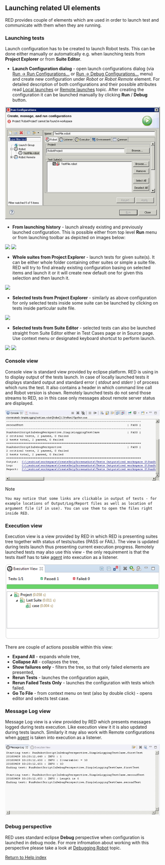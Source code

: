## Launching related UI elements

RED provides couple of elements which are used in order to launch test and
communicate with them when they are running.

### Launching tests

Launch configuration has to be created to launch Robot tests. This can be done
either manually or automatically e.g. when launching tests from **Project
Explorer** or from **Suite Editor**.

  * **Launch Configuration dialog** \- open launch configurations dialog (via [ Run -> Run Configurations...](javascript:executeCommand\('org.eclipse.debug.ui.commands.OpenRunConfigurations'\)) or [ Run -> Debug Configurations...](javascript:executeCommand\('org.eclipse.debug.ui.commands.OpenDebugConfigurations'\)) menu) and create new configuration under _Robot_ or _Robot Remote_ element. For detailed description of both configurations and their possible attributes read [Local launches](local_launch.md) or [Remote launches](remote_launch.md) topic. After creating the configuration it can be launched manually by clicking **Run** / **Debug** button. 

![](images/ui_run_configs.png)

  * **From launching history** \- launch already existing and previously launched configuration. This is possible either from top level **Run** menu or from launching toolbar as depicted on images below: 

![](images/ui_launch_history_2.png) ![](images/ui_launch_history_1.png)

  * **Whole suites from Project Explorer** \- launch tests for given suite(s). It can be either whole folder containing other suites or simple a suite file. RED will try to find already existing configuration basing on selected items and launch it or it will create new default one for given this selection and then launch it. 

![](images/ui_launch_explorer.png)

  * **Selected tests from Project Explorer** \- similarly as above configuration for only selected tests inside some suite can be launched by clicking on tests inside particular suite file. 

![](images/ui_launch_explorer_tests.png)

  * **Selected tests from Suite Editor** \- selected tests can also be launched straight from Suite Editor either in Test Cases page or in Source page. Use context menu or designated keyboard shortcut to perform launch. 

![](images/ui_launch_source.png) ![](images/ui_launch_table.png)

### Console view

Console view is standard view provided by eclipse platform. RED is using in to
display output of the tests launch. In case of locally launched tests it
displays standard output and standard error ( _stdout_ and _stderr_ ) of
process which runs the test. It also contains a header in which command line
call and Robot version is shown. Remotely launched tests do not send those
streams to RED, so in this case only messages about remote server status are
displayed.

![](images/ui_console_view.png)

Note

    You may notice that some links are clickable in output of tests - for example locations of Output/Log/Report files as well as location of argument file (if in use). You can use them to open the files right inside RED.

### Execution view

Execution view is a view provided by RED in which RED is presenting suites
tree together with status of tests/suites (PASS or FAIL). The view is updated
during tests launch thus presenting current execution progress. Remotely
launched tests may also use this view - the only requirement is that the tests
itself has to take [agent](red_agent.md) into execution as a listener.

![](images/ui_execution_view.png)

There are couple of actions possible within this view:

  * **Expand All** \- expands whole tree,
  * **Collapse All** \- collapses the tree,
  * **Show failures only** \- filters the tree, so that only failed elements are presented,
  * **Rerun Tests** \- launches the configuration again,
  * **Rerun Failed Tests Only** \- launches the configuration with tests which failed.
  * **Go To File** \- from context menu on test (also by double click) - opens editor and selects test case.

### Message Log view

Message Log view is a view provided by RED which presents messages logged
during tests execution. Like execution view it it is also updated during tests
launch. Similarly it may also work with Remote configurations when
[agent](red_agent.md) is taken into execution as a listener.

![](images/ui_msglog_view.png)

### Debug perspective

RED uses standard eclipse **Debug** perspective when configuration is launched
in debug mode. For more infromation about working with this perspective please
take a look at [Debugging Robot](debug.md) topic.

[Return to Help index](http://nokia.github.io/RED/help/)
